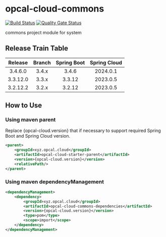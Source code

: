 # opcal-cloud-commons
[![Build Status](https://jnx.opcal.xyz/buildStatus/icon?job=opcal-cloud-commons%2F3.4.x)](https://jnx.opcal.xyz/view/opcal-project/job/opcal-cloud-commons/job/3.4.x/)
[![Quality Gate Status](https://sonarcloud.io/api/project_badges/measure?project=gh_opcal-project_opcal-cloud-commons&metric=alert_status)](https://sonarcloud.io/summary/new_code?id=gh_opcal-project_opcal-cloud-commons)

commons project module for system

## Release Train Table
| Release  | Branch | Spring Boot | Spring Cloud |
|:--------:|:------:|:-----------:|:------------:|
| 3.4.6.0  | 3.4.x  |    3.4.6    |   2024.0.1   |
| 3.3.12.0 | 3.3.x  |   3.3.12    |   2023.0.5   |
| 3.2.12.2 | 3.2.x  |   3.2.12    |   2023.0.5   |

## How to Use
### Using maven parent

Replace {opcal-cloud.version} that if necessary to support required Spring Boot and Spring Cloud version.

```xml
<parent>
    <groupId>xyz.opcal.cloud</groupId>
    <artifactId>opcal-cloud-starter-parent</artifactId>
    <version>{opcal-cloud.version}</version>
    <relativePath/>
</parent>
```

### Using maven dependencyManagement

```xml
<dependencyManagement>
    <dependency>
        <groupId>xyz.opcal.cloud</groupId>
        <artifactId>opcal-cloud-commons-dependencies</artifactId>
        <version>{opcal-cloud.version}</version>
        <type>pom</type>
        <scope>import</scope>
    </dependency>
</dependencyManagement>
```
